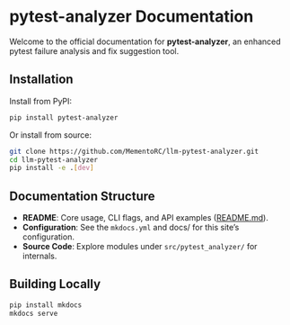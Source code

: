 # pytest-analyzer Documentation

Welcome to the official documentation for **pytest-analyzer**, an enhanced pytest failure analysis and fix suggestion tool.

## Installation

Install from PyPI:
```bash
pip install pytest-analyzer
```

Or install from source:
```bash
git clone https://github.com/MementoRC/llm-pytest-analyzer.git
cd llm-pytest-analyzer
pip install -e .[dev]
```

## Documentation Structure

- **README**: Core usage, CLI flags, and API examples ([README.md](../README.md)).
- **Configuration**: See the `mkdocs.yml` and docs/ for this site’s configuration.
- **Source Code**: Explore modules under `src/pytest_analyzer/` for internals.

## Building Locally

```bash
pip install mkdocs
mkdocs serve
```
